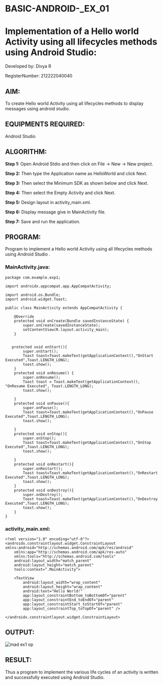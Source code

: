# BASIC-ANDROID-_EX_01
# Implementation of a Hello world Activity using all lifecycles methods using Android Studio:
Developed by: Divya R

RegisterNumber: 212222040040
## AIM:
To create Hello world Activity using all lifecycles methods to display messages using android studio.

## EQUIPMENTS REQUIRED:
Android Studio

## ALGORITHM:
**Step 1:** Open Android Stdio and then click on File -> New -> New project.

**Step 2:** Then type the Application name as HelloWorld and click Next.

**Step 3:** Then select the Minimum SDK as shown below and click Next.

**Step 4:** Then select the Empty Activity and click Next.

**Step 5:** Design layout in activity_main.xml.

**Step 6:** Display message give in MainActivity file.

**Step 7:** Save and run the application.

## PROGRAM:
Program to implement a Hello world Activity using all lifecycles methods using Android Studio . 

### MainActivity.java:
```
package com.example.exp1;

import androidx.appcompat.app.AppCompatActivity;

import android.os.Bundle;
import android.widget.Toast;

public class MainActivity extends AppCompatActivity {

    @Override
    protected void onCreate(Bundle savedInstanceState) {
        super.onCreate(savedInstanceState);
        setContentView(R.layout.activity_main);
    }


   protected void onStart(){
        super.onStart();
        Toast toast=Toast.makeText(getApplicationContext(),"OnStart Executed",Toast.LENGTH_LONG);
        toast.show();
    }
    protected void onResume() {
        super.onResume();
        Toast toast = Toast.makeText(getApplicationContext(), "OnResume Executed", Toast.LENGTH_LONG);
        toast.show();

    }
    protected void onPause(){
        super.onPause();
        Toast toast=Toast.makeText(getApplicationContext(),"OnPause Executed",Toast.LENGTH_LONG);
        toast.show();

    }
    protected void onStop(){
        super.onStop();
        Toast toast=Toast.makeText(getApplicationContext(),"OnStop Executed",Toast.LENGTH_LONG);
        toast.show();

    }
    protected void onRestart(){
        super.onRestart();
        Toast toast=Toast.makeText(getApplicationContext(),"OnRestart Executed",Toast.LENGTH_LONG);
        toast.show();
    }
    protected void onDestroy(){
        super.onDestroy();
        Toast toast=Toast.makeText(getApplicationContext(),"OnDestroy Executed",Toast.LENGTH_LONG);
        toast.show();
    }
}

```
### activity_main.xml:

```
<?xml version="1.0" encoding="utf-8"?>
<androidx.constraintlayout.widget.ConstraintLayout xmlns:android="http://schemas.android.com/apk/res/android"
    xmlns:app="http://schemas.android.com/apk/res-auto"
    xmlns:tools="http://schemas.android.com/tools"
    android:layout_width="match_parent"
    android:layout_height="match_parent"
    tools:context=".MainActivity">

    <TextView
        android:layout_width="wrap_content"
        android:layout_height="wrap_content"
        android:text="Hello World!"
        app:layout_constraintBottom_toBottomOf="parent"
        app:layout_constraintEnd_toEndOf="parent"
        app:layout_constraintStart_toStartOf="parent"
        app:layout_constraintTop_toTopOf="parent" />

</androidx.constraintlayout.widget.ConstraintLayout>

```

## OUTPUT:

![mad ex1 op](https://github.com/user-attachments/assets/12f28318-5a64-4ef7-aa13-ecdf6be337ee)


## RESULT:
Thus a program to implement the various life cycles of an activity is written and successfully executed using Android Studio.
